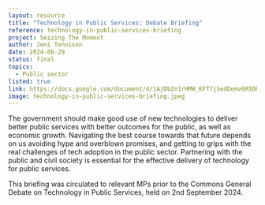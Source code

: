 ```yaml
---
layout: resource
title: "Technology in Public Services: Debate Briefing"
reference: technology-in-public-services-briefing
project: Seizing The Moment
author: Jeni Tennison
date: 2024-08-29
status: final
topics:
  - Public sector
listed: true
link: https://docs.google.com/document/d/1AjDbZn1rHMW_KFT7jSedDemv6M3OPVom9_Knp23ATvY/edit
image: technology-in-public-services-briefing.jpeg
---
```

The government should make good use of new technologies to deliver better public services with better outcomes for the public, as well as economic growth. Navigating the best course towards that future depends on us avoiding hype and overblown promises, and getting to grips with the real challenges of tech adoption in the public sector. Partnering with the public and civil society is essential for the effective delivery of technology for public services.

This briefing was circulated to relevant MPs prior to the Commons General Debate on Technology in Public Services, held on 2nd September 2024.